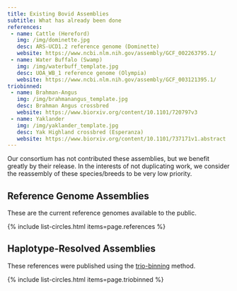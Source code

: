 ```yaml
---
title: Existing Bovid Assemblies
subtitle: What has already been done
references:
 - name: Cattle (Hereford)
   img: /img/dominette.jpg
   desc: ARS-UCD1.2 reference genome (Dominette)
   website: https://www.ncbi.nlm.nih.gov/assembly/GCF_002263795.1/
 - name: Water Buffalo (Swamp)
   img: /img/waterbuff_template.jpg
   desc: UOA_WB_1 reference genome (Olympia)
   website: https://www.ncbi.nlm.nih.gov/assembly/GCF_003121395.1/
triobinned:
 - name: Brahman-Angus
   img: /img/brahmanangus_template.jpg
   desc: Brahman Angus crossbred
   website: https://www.biorxiv.org/content/10.1101/720797v3
 - name: Yaklander
   img: /img/yaklander_template.jpg
   desc: Yak Highland crossbred (Esperanza)
   website: https://www.biorxiv.org/content/10.1101/737171v1.abstract
---
```


Our consortium has not contributed these assemblies, but we benefit greatly by their release. In the interests of not duplicating work, we consider the reassembly of these species/breeds to be very low priority.

## Reference Genome Assemblies

These are the current reference genomes available to the public.

{% include list-circles.html items=page.references %}

## Haplotype-Resolved Assemblies

These references were published using the [trio-binning](https://www.nature.com/articles/nbt.4277) method.

{% include list-circles.html items=page.triobinned %}